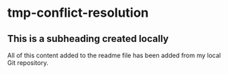 # tmp-conflict-resolution

## This is a subheading created locally

All of this content added to the readme file has been added from my local Git repository.
